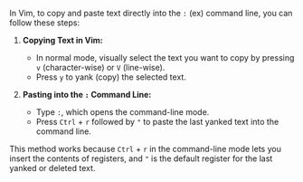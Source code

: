 In Vim, to copy and paste text directly into the `:` (ex) command line, you can follow these steps:

1. **Copying Text in Vim:**
   - In normal mode, visually select the text you want to copy by pressing `v` (character-wise) or `V` (line-wise).
   - Press `y` to yank (copy) the selected text.

2. **Pasting into the `:` Command Line:**
   - Type `:`, which opens the command-line mode.
   - Press `Ctrl` + `r` followed by `"` to paste the last yanked text into the command line.

This method works because `Ctrl` + `r` in the command-line mode lets you insert the contents of registers, and `"` is the default register for the last yanked or deleted text.